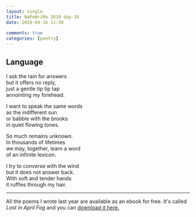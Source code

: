```yaml
---  
layout: single  
title: NaPoWriMo 2019 day 16  
date: 2019-04-16 11:50  
  
comments: true  
categories: [poetry] 
---  
```

  
<h2>Language</h2>  
<!-- /wp:heading -->  

  
<p>I ask the rain for answers<br />  
but it offers no reply,<br />  
just a gentle tip tip tap<br />  
annointing my forehead.</p>  


  
<p>I want to speak the same words<br />  
as the indifferent sun<br />  
or babble with the brooks<br />  
in quiet flowing tones.</p>  


  
<p>So much remains unknown.<br /> In thousands of lifetimes<br /> we may, together, learn a word<br /> of an infinite lexicon.</p>  


  
<p>I try to converse with the wind<br />  
but it does not answer back.<br />  
With soft and tender hands<br />  
it ruffles through my hair.</p>  


<hr>
   
<p>All the poems I wrote last year are available as an ebook for free. It's called <em>Lost in April Fog </em>and you can <a href="/aprilfog/">download it here. </a></p>  

